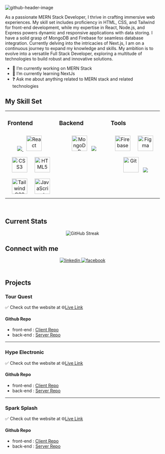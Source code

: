 
![github-header-image](https://github.com/PallabKumarS/PallabKumarS/assets/25210910/ed589610-db20-43ae-b478-ba2bdc54b7c3)


As a passionate MERN Stack Developer, I thrive in crafting immersive web experiences. My skill set includes proficiency in HTML, CSS, and Tailwind for front-end development, while my expertise in React, Node.js, and Express powers dynamic and responsive applications with data storing. I have a solid grasp of MongoDB and Firebase for seamless database integration.
Currently delving into the intricacies of Next.js, I am on a continuous journey to expand my knowledge and skills. My ambition is to evolve into a versatile Full Stack Developer, exploring a multitude of technologies to build robust and innovative solutions.


* 🔭 I’m currently working on MERN Stack  
* 🌱 I’m currently learning NextJs
* ❓ Ask me about anything related to MERN stack and related technologies  

## My Skill Set  
<table align="center"><tr><td valign="top" width="33%">



### Frontend  
<div align="center">
<a href="https://skillicons.dev">
    <img src="https://skillicons.dev/icons?i=nextjs" />
  </a>
<a href="https://reactjs.org/" target="_blank"><img style="margin: 10px" src="https://profilinator.rishav.dev/skills-assets/react-original-wordmark.svg" alt="React" height="50" /></a>  
<a href="https://www.w3schools.com/css/" target="_blank"><img style="margin: 10px" src="https://profilinator.rishav.dev/skills-assets/css3-original-wordmark.svg" alt="CSS3" height="50" /></a>  
<a href="https://en.wikipedia.org/wiki/HTML5" target="_blank"><img style="margin: 10px" src="https://profilinator.rishav.dev/skills-assets/html5-original-wordmark.svg" alt="HTML5" height="50" /></a>  
<a href="https://www.tailwindcss.com/" target="_blank"><img style="margin: 10px" src="https://profilinator.rishav.dev/skills-assets/tailwindcss.svg" alt="Tailwind CSS" height="50" /></a>  
<a href="https://www.javascript.com/" target="_blank"><img style="margin: 10px" src="https://profilinator.rishav.dev/skills-assets/javascript-original.svg" alt="JavaScript" height="50" /></a>  
</div>

</td><td valign="top" width="33%">



### Backend  
<div align="center">  
<a href="https://www.mongodb.com/" target="_blank"><img style="margin: 10px" src="https://profilinator.rishav.dev/skills-assets/mongodb-original-wordmark.svg" alt="MongoDB" height="50" /></a>  
<!-- <a href="https://nodejs.org/" target="_blank"><img style="margin: 10px" src="https://profilinator.rishav.dev/skills-assets/nodejs-original-wordmark.svg" alt="Node.js" height="50" /></a>  
<a href="https://expressjs.com/" target="_blank"><img style="margin: 10px" src="https://profilinator.rishav.dev/skills-assets/express-original-wordmark.svg" alt="Express.js" height="50" /></a> -->
  <a href="https://skillicons.dev">
    <img src="https://skillicons.dev/icons?i=express,nodejs" />
  </a>
</div>

</td><td valign="top" width="33%">



### Tools  
<div align="center">  
<a href="https://firebase.google.com/" target="_blank"><img style="margin: 10px" src="https://profilinator.rishav.dev/skills-assets/firebase.png" alt="Firebase" height="50" /></a>  
<a href="https://www.figma.com/" target="_blank"><img style="margin: 10px" src="https://profilinator.rishav.dev/skills-assets/figma-icon.svg" alt="Figma" height="50" /></a>  
<a href="https://github.com/" target="_blank"><img style="margin: 10px" src="https://profilinator.rishav.dev/skills-assets/git-scm-icon.svg" alt="Git" height="50" /></a>
  <a href="https://skillicons.dev">
    <img src="https://skillicons.dev/icons?i=vercel" />
  </a>
</div>

</td></tr></table>  

<br/> 


## Current Stats
<div align="center">
  <img src="https://github-readme-streak-stats.herokuapp.com?user=PallabKumarS&theme=cobalt&hide_border=true" alt="GitHub Streak">
</div>


## Connect with me  
<div align="center">
<a href="https://linkedin.com/in/pallab-kumar-sarker-7a6362251/" target="_blank">
<img src=https://img.shields.io/badge/linkedin-%231E77B5.svg?&style=for-the-badge&logo=linkedin&logoColor=white alt=linkedin style="margin-bottom: 5px;" />
</a>
<a href="https://www.facebook.com/PallabKumars" target="_blank">
<img src=https://img.shields.io/badge/facebook-%232E87FB.svg?&style=for-the-badge&logo=facebook&logoColor=white alt=facebook style="margin-bottom: 5px;" />
</a>  
</div>  
  

<br/>  

## Projects

### Tour Quest
✅ Check out the website at 🌐[Live Link](https://pks-tour-guide.web.app/)

#### Github Repo
* front-end : [Client Repo](https://github.com/PallabKumarS/tour-quest-client)
* back-end : [Server Repo](https://github.com/PallabKumarS/tour-quest-server)

<hr/>


### Hype Electronic
✅ Check out the website at 🌐[Live Link](https://pks-service.web.app/)

#### Github Repo
* front-end : [Client Repo](https://github.com/PallabKumarS/hype-electronic-client)
* back-end : [Server Repo](https://github.com/PallabKumarS/hype-electronic-server)

<hr/>

  
### Spark Splash
✅ Check out the website at 🌐[Live Link](https://pks-brands.web.app/)

#### Github Repo
* front-end : [Client Repo](https://github.com/PallabKumarS/spark-splash-client)
* back-end : [Server Repo](https://github.com/PallabKumarS/spark-splash-server)
